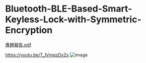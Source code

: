 # Bluetooth-BLE-Based-Smart-Keyless-Lock-with-Symmetric-Encryption
[專題報告.pdf](https://github.com/user-attachments/files/17491827/default.pdf)

https://youtu.be/T_IVmqzDxZs
![image](https://github.com/user-attachments/assets/3a7889e3-057a-4ca4-a67b-da15f1a8f57f)
